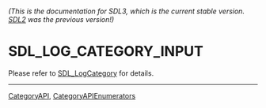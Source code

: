 ###### (This is the documentation for SDL3, which is the current stable version. [SDL2](https://wiki.libsdl.org/SDL2/) was the previous version!)
# SDL_LOG_CATEGORY_INPUT

Please refer to [SDL_LogCategory](SDL_LogCategory) for details.

----
[CategoryAPI](CategoryAPI), [CategoryAPIEnumerators](CategoryAPIEnumerators)

